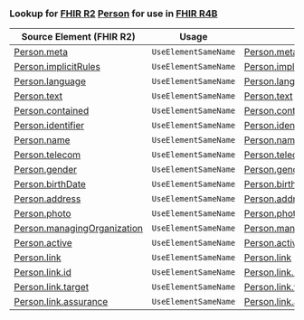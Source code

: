 ### Lookup for [FHIR R2](https://hl7.org/fhir/DSTU2/) [Person](https://hl7.org/fhir/DSTU2/Person.html) for use in [FHIR R4B](https://hl7.org/fhir/R4B/)

| Source Element (FHIR R2) | Usage | Target |
| -------------- | ----- | ------ |
| [Person.meta](https://hl7.org/fhir/DSTU2/Person.html#resource) | `UseElementSameName` | [Person.meta](https://hl7.org/fhir/R4B/Person.html#resource) |
| [Person.implicitRules](https://hl7.org/fhir/DSTU2/Person.html#resource) | `UseElementSameName` | [Person.implicitRules](https://hl7.org/fhir/R4B/Person.html#resource) |
| [Person.language](https://hl7.org/fhir/DSTU2/Person.html#resource) | `UseElementSameName` | [Person.language](https://hl7.org/fhir/R4B/Person.html#resource) |
| [Person.text](https://hl7.org/fhir/DSTU2/Person.html#resource) | `UseElementSameName` | [Person.text](https://hl7.org/fhir/R4B/Person.html#resource) |
| [Person.contained](https://hl7.org/fhir/DSTU2/Person.html#resource) | `UseElementSameName` | [Person.contained](https://hl7.org/fhir/R4B/Person.html#resource) |
| [Person.identifier](https://hl7.org/fhir/DSTU2/Person.html#resource) | `UseElementSameName` | [Person.identifier](https://hl7.org/fhir/R4B/Person.html#resource) |
| [Person.name](https://hl7.org/fhir/DSTU2/Person.html#resource) | `UseElementSameName` | [Person.name](https://hl7.org/fhir/R4B/Person.html#resource) |
| [Person.telecom](https://hl7.org/fhir/DSTU2/Person.html#resource) | `UseElementSameName` | [Person.telecom](https://hl7.org/fhir/R4B/Person.html#resource) |
| [Person.gender](https://hl7.org/fhir/DSTU2/Person.html#resource) | `UseElementSameName` | [Person.gender](https://hl7.org/fhir/R4B/Person.html#resource) |
| [Person.birthDate](https://hl7.org/fhir/DSTU2/Person.html#resource) | `UseElementSameName` | [Person.birthDate](https://hl7.org/fhir/R4B/Person.html#resource) |
| [Person.address](https://hl7.org/fhir/DSTU2/Person.html#resource) | `UseElementSameName` | [Person.address](https://hl7.org/fhir/R4B/Person.html#resource) |
| [Person.photo](https://hl7.org/fhir/DSTU2/Person.html#resource) | `UseElementSameName` | [Person.photo](https://hl7.org/fhir/R4B/Person.html#resource) |
| [Person.managingOrganization](https://hl7.org/fhir/DSTU2/Person.html#resource) | `UseElementSameName` | [Person.managingOrganization](https://hl7.org/fhir/R4B/Person.html#resource) |
| [Person.active](https://hl7.org/fhir/DSTU2/Person.html#resource) | `UseElementSameName` | [Person.active](https://hl7.org/fhir/R4B/Person.html#resource) |
| [Person.link](https://hl7.org/fhir/DSTU2/Person.html#resource) | `UseElementSameName` | [Person.link](https://hl7.org/fhir/R4B/Person.html#resource) |
| [Person.link.id](https://hl7.org/fhir/DSTU2/Person.html#resource) | `UseElementSameName` | [Person.link.id](https://hl7.org/fhir/R4B/Person.html#resource) |
| [Person.link.target](https://hl7.org/fhir/DSTU2/Person.html#resource) | `UseElementSameName` | [Person.link.target](https://hl7.org/fhir/R4B/Person.html#resource) |
| [Person.link.assurance](https://hl7.org/fhir/DSTU2/Person.html#resource) | `UseElementSameName` | [Person.link.assurance](https://hl7.org/fhir/R4B/Person.html#resource) |

